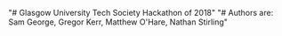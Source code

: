 "# Glasgow University Tech Society Hackathon of 2018" 
"# Authors are: Sam George, Gregor Kerr, Matthew O'Hare, Nathan Stirling"
